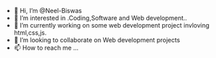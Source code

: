 - 👋 Hi, I’m @Neel-Biswas
- 👀 I’m interested in .Coding,Software and Web development..
- 🌱 I’m currently working on some web development project invloving html,css,js.
- 💞️ I’m looking to collaborate on Web development projects
- 📫 How to reach me ...

<!---
Neel-Biswas/Neel-Biswas is a ✨ special ✨ repository because its `README.md` (this file) appears on your GitHub profile.
You can click the Preview link to take a look at your changes.
--->
